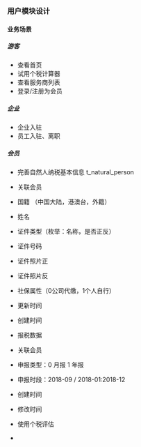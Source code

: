 ### 用户模块设计

#### 业务场景

##### 游客
 - 查看首页
 - 试用个税计算器
 - 查看服务商列表
 - 登录/注册为会员
 
##### 企业
 - 企业入驻
 - 员工入驻、离职

##### 会员
 - 完善自然人纳税基本信息 t_natural_person
  - 关联会员
  - 国籍 （中国大陆，港澳台，外籍）
  - 姓名
  - 证件类型（枚举：名称，是否正反）
  - 证件号码
  - 证件照片正
  - 证件照片反
  - 社保属性（0公司代缴，1个人自行）
  - 更新时间
  - 创建时间
 - 报税数据
  - 关联会员
  - 申报类型：0 月报 1 年报
  - 申报时段：2018-09 / 2018-01:2018-12
  - 创建时间
  - 修改时间

 - 使用个税评估
 - 
